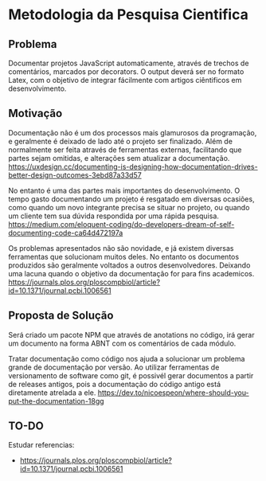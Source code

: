 # Metodologia da Pesquisa Cientifica

Problema
--------

  Documentar projetos JavaScript automaticamente, através de trechos de comentários, marcados por decorators. O output deverá ser no formato Latex, com o objetivo de integrar fácilmente com artigos ciêntificos em desenvolvimento.

Motivação
---------
   Documentação não é um dos processos mais glamurosos da programação, e geralmente é deixado de lado até o projeto ser finalizado. Além de normalmente ser feita através de ferramentas externas, facilitando que partes sejam omitidas, e alterações sem atualizar a documentação.
   https://uxdesign.cc/documenting-is-designing-how-documentation-drives-better-design-outcomes-3ebd87a33d57
   
   No entanto é uma das partes mais importantes do desenvolvimento. O tempo gasto documentando um projeto é resgatado em diversas ocasiões, como quando um novo integrante precisa se situar no projeto, ou quando um cliente tem sua dúvida respondida por uma rápida pesquisa.
   https://medium.com/eloquent-coding/do-developers-dream-of-self-documenting-code-ca64d472197a

   Os problemas apresentados não são novidade, e já existem diversas ferramentas que solucionam muitos deles. No entanto os documentos produzidos são geralmente voltados a outros desenvolvedores. Deixando uma lacuna quando o objetivo da documentação for para fins academicos.
   https://journals.plos.org/ploscompbiol/article?id=10.1371/journal.pcbi.1006561

Proposta de Solução
-------------------

  Será criado um pacote NPM que através de anotations no código, irá gerar um documento na forma ABNT com os comentários de cada módulo.

  Tratar documentação como código nos ajuda a solucionar um problema grande de documentação por versão. Ao utilizar ferramentas de versionamento de software como git, é possivél gerar documentos a partir de releases antigos, pois a documentação do código antigo está diretamente atrelada a ele.
  https://dev.to/nicoespeon/where-should-you-put-the-documentation-18gg
  
TO-DO
-----
Estudar referencias:
   - https://journals.plos.org/ploscompbiol/article?id=10.1371/journal.pcbi.1006561